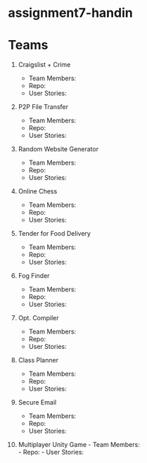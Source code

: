 # assignment7-handin

# Teams

 1. Craigslist + Crime
    - Team Members:  
    - Repo:
    - User Stories:

 2. P2P File Transfer
    - Team Members:  
    - Repo:
    - User Stories:
    
 3. Random Website Generator
    - Team Members:  
    - Repo:
    - User Stories:
    
 4. Online Chess
    - Team Members:  
    - Repo:
    - User Stories:

 5. Tender for Food Delivery
    - Team Members:  
    - Repo: 
    - User Stories:
 
 6. Fog Finder
    - Team Members:  
    - Repo:
    - User Stories:
    
 7. Opt. Compiler
    - Team Members:  
    - Repo:
    - User Stories:
    
 8. Class Planner
    - Team Members:  
    - Repo:
    - User Stories:
    
 9. Secure Email
    - Team Members:  
    - Repo:
    - User Stories:
    
 10. Multiplayer Unity Game
    - Team Members:  
    - Repo:
    - User Stories:
    
